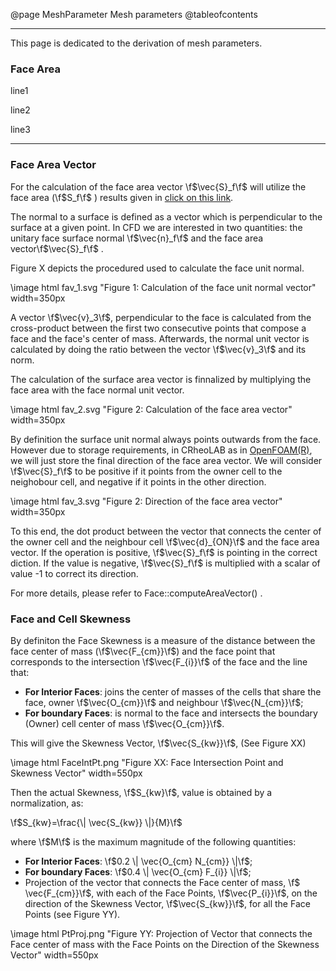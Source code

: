 @page MeshParameter Mesh parameters
@tableofcontents

----


This page is dedicated to the derivation of mesh parameters.

### Face Area
line1

line2

line3


----

### Face Area Vector

For the calculation of the face area vector \f$\vec{S}_f\f$ will utilize the face area (\f$S_f\f$ ) results given in [click on this link](#face-area).

The normal to a surface is defined as a vector which is perpendicular to the surface at a given point. In CFD we are interested in two quantities: the unitary face surface normal \f$\vec{n}_f\f$  and the face area vector\f$\vec{S}_f\f$ . 

Figure X depicts the procedured used to calculate the face unit normal. 

\image html fav_1.svg "Figure 1: Calculation of the face unit normal vector" width=350px 

A vector \f$\vec{v}_3\f$, perpendicular to the face is calculated from the cross-product between the first two consecutive points that compose a face and the face's center of mass. Afterwards, the normal unit vector is calculated by doing the ratio between the vector \f$\vec{v}_3\f$ and its norm. 

The calculation of the surface area vector is finnalized by multiplying the face area with the face normal unit vector.

\image html fav_2.svg "Figure 2: Calculation of the face area vector" width=350px 


By definition the surface unit normal always points outwards from the face. However due to storage requirements, in CRheoLAB as in [OpenFOAM(R)](https://www.openfoam.com/), we will just store the final direction of the face area vector. We will consider \f$\vec{S}_f\f$ to be positive if it points from the owner cell to the neighobour cell, and negative if it points in the other direction.

\image html fav_3.svg "Figure 2: Direction of the face area vector" width=350px 

To this end, the dot product between the vector that connects the center of the owner cell and the neighbour cell \f$\vec{d}_{ON}\f$ and the face area vector. If the operation is positive, \f$\vec{S}_f\f$ is pointing in the correct diction. If the value is negative, \f$\vec{S}_f\f$ is multiplied with a scalar of value -1 to correct its direction.

For more details, please refer to Face::computeAreaVector() .

### Face and Cell Skewness

By definiton the Face Skewness is a measure of the distance between the face center of mass (\f$\vec{F_{cm}}\f$) and the face point that corresponds to the intersection \f$\vec{F_{i}}\f$ of the face and the line that:
* **For Interior Faces**: joins the center of masses of the cells that share the face, owner \f$\vec{O_{cm}}\f$ and neighbour \f$\vec{N_{cm}}\f$;
* **For boundary Faces**: is normal to the face and intersects the boundary (Owner) cell center of mass \f$\vec{O_{cm}}\f$.

This will give the Skewness Vector, \f$\vec{S_{kw}}\f$, (See Figure XX)

\image html FaceIntPt.png "Figure XX: Face Intersection Point and Skewness Vector" width=550px

Then the actual Skewness, \f$S_{kw}\f$, value is obtained by a normalization, as:

\f$S_{kw}=\frac{\| \vec{S_{kw}} \|}{M}\f$ 

where \f$M\f$ is the maximum magnitude of the following quantities:
* **For Interior Faces**: \f$0.2 \| \vec{O_{cm} N_{cm}} \|\f$;
* **For boundary Faces**: \f$0.4 \| \vec{O_{cm} F_{i}} \|\f$;
* Projection of the vector that connects the Face center of mass, \f$ \vec{F_{cm}}\f$, with each of the Face Points, \f$\vec{P_{i}}\f$, on the direction of the Skewness Vector, \f$\vec{S_{kw}}\f$, for all the Face Points (see Figure YY).

\image html PtProj.png "Figure YY: Projection of Vector that connects the Face center of mass with the Face Points on the Direction of the Skewness Vector" width=550px

